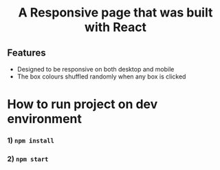 <h1 align="center">A Responsive page that was built with React</h1>

## Features

- Designed to be responsive on both desktop and mobile
- The box colours shuffled randomly when any box is clicked

# How to run project on dev environment

### 1) `npm install`
### 2) `npm start`
